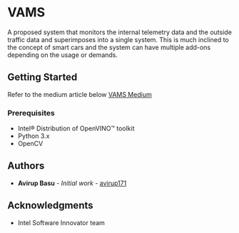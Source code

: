 # VAMS

A proposed system that monitors the internal telemetry data and the outside traffic data and superimposes into a single system. This is much inclined to the concept of smart cars and the system can have multiple add-ons depending on the usage or demands.

## Getting Started

Refer to the medium article below
[VAMS Medium](https://medium.com/@avirup171/basic-vehicle-monitoring-system-implementation-proof-of-concept-v1-a873a8bd38b9)

### Prerequisites

* Intel® Distribution of OpenVINO™ toolkit
* Python 3.x
* OpenCV

## Authors

* **Avirup Basu** - *Initial work* - [avirup171](https://github.com/avirup171)

## Acknowledgments

* Intel Software Innovator team
